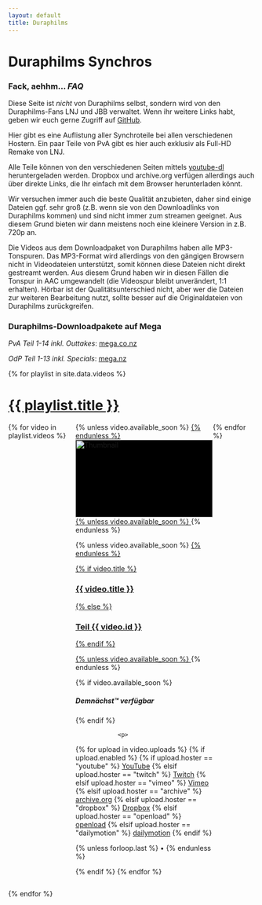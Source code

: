 ```yaml
---
layout: default
title: Duraphilms
---
```


Duraphilms Synchros
===================

### Fack, aehhm... *FAQ*

Diese Seite ist *nicht* von Duraphilms selbst, sondern wird von den
Duraphilms-Fans LNJ und JBB verwaltet. Wenn ihr weitere Links habt, geben wir
euch gerne Zugriff auf [GitHub][gh].

Hier gibt es eine Auflistung aller Synchroteile bei allen verschiedenen Hostern.
Ein paar Teile von PvA gibt es hier auch exklusiv als Full-HD Remake von LNJ.

Alle Teile können von den verschiedenen Seiten mittels [youtube-dl][ytdl]
heruntergeladen werden. Dropbox und archive.org verfügen allerdings auch über
direkte Links, die Ihr einfach mit dem Browser herunterladen könnt.

Wir versuchen immer auch die beste Qualität anzubieten, daher sind einige
Dateien ggf. sehr groß (z.B. wenn sie von den Downloadlinks von Duraphilms
kommen) und sind nicht immer zum streamen geeignet. Aus diesem Grund bieten wir
dann meistens noch eine kleinere Version in z.B. 720p an.

Die Videos aus dem Downloadpaket von Duraphilms haben alle MP3-Tonspuren. Das
MP3-Format wird allerdings von den gängigen Browsern nicht in Videodateien
unterstützt, somit können diese Dateien nicht direkt gestreamt werden. Aus
diesem Grund haben wir in diesen Fällen die Tonspur in AAC umgewandelt (die
Videospur bleibt unverändert, 1:1 erhalten). Hörbar ist der
Qualitätsunterschied nicht, aber wer die Dateien zur weiteren Bearbeitung
nutzt, sollte besser auf die Originaldateien von Duraphilms zurückgreifen.

### Duraphilms-Downloadpakete auf Mega

*PvA Teil 1-14 inkl. Outtakes*: [mega.co.nz](https://mega.co.nz/#!L1IXDRCQ!5U3K8SA_Y4NgC_tTJtFTs3j3ZI-c5RZUobE1wniL3xo)

*OdP Teil 1-13 inkl. Specials*: [mega.nz](https://mega.nz/#!25JzRApD!4bZ9Y-pYSIcxubxGR0HXQoqEvv6Nv7LdJ9sgNpT39Y4)

{% for playlist in site.data.videos %}
<div class="w3-margin-top">
    <a href="/{{ playlist.short }}/">
        <h1>{{ playlist.title }}</h1>
    </a>
</div>

<div style="display: grid; grid-auto-flow: column; overflow-x: scroll;">
{% for video in playlist.videos %}
    <div class="w3-padding w3-animate-opacity">
        <div class="w3-card" style="height: 100%; width: 20em;">
{% unless video.available_soon %}
            <a href="/{{ playlist.short }}/{{ video.id }}">
{% endunless %}
                <div class="w3-display-container" style="width: 100%; height: 11.3em; background: #000000;">
                    <img class="w3-display-middle" style="width: 100%;" alt="Thumbnail" src="/thumbs/{{ playlist.name }}_{{ video.id }}.small.jpg">
                </div>
{% unless video.available_soon %}
            </a>
{% endunless %}
            <div class="w3-margin">

{% unless video.available_soon %}
                <a href="/{{ playlist.short }}/{{ video.id }}">
{% endunless %}

{% if video.title %}
                    <h3>{{ video.title }}</h3>
{% else %}
                    <h3>Teil {{ video.id }}</h3>
{% endif %}

{% unless video.available_soon %}
                </a>
{% endunless %}

{% if video.available_soon %}
                <i><h5>Demnächst™ verfügbar</h5></i>
{% endif %}

                <p>
{% for upload in video.uploads %}
{% if upload.enabled %}
{% if upload.hoster == "youtube" %}
                    <a target="_blank" href="https://youtube.com/watch?v={{ upload.id }}">YouTube</a>
{% elsif upload.hoster == "twitch" %}
                    <a target="_blank" href="https://www.twitch.tv/videos/{{ upload.id }}">Twitch</a>
{% elsif upload.hoster == "vimeo" %}
                    <a target="_blank" href="https://vimeo.com/{{ upload.id }}">Vimeo</a>
{% elsif upload.hoster == "archive" %}
                    <a target="_blank" href="https://archive.org/download/{{ upload.id }}">archive.org</a>
{% elsif upload.hoster == "dropbox" %}
                    <a target="_blank" href="https://dl.dropboxusercontent.com/s/{{ upload.id }}">Dropbox</a>
{% elsif upload.hoster == "openload" %}
                    <a target="_blank" href="https://openload.co/embed/{{ upload.id }}">openload</a>
{% elsif upload.hoster == "dailymotion" %}
                    <a target="_blank" href="https://www.dailymotion.com/embed/video/{{ upload.id }}">dailymotion</a>
{% endif %}

{% unless forloop.last %}
                    •
{% endunless %}

{% endif %}
{% endfor %}
                </p>
            </div>
        </div>
    </div>
{% endfor %}
</div>

{% endfor %}


[gh]: https://github.com/duraphilms/duraphilms.github.io
[ytdl]: https://ytdl-org.github.io/youtube-dl/index.html
